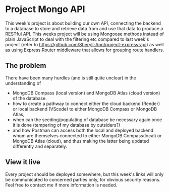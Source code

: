 # Project Mongo API

This week's project is about building our own API, connecting the backend to a database to store and retrieve data from and use that data to produce a RESTful API.
This weeks project will be using Mongoose methods instead of plain JavaScript to deal with the filtering etc compared to last week's project (refer to https://github.com/Sheryll-Ann/project-express-api) as well as using Express.Router middleware that allows for grouping route handlers.

## The problem

There have been many hurdles (and is still quite unclear) in the understanding of

- MongoDB Compass (local version) and MongoDB Atlas (cloud version) of the database.
- how to create a pathway to connect either the cloud backend (Render) or local backend (VScode) to either MongoDB Compass or MongoDB Atlas,
- when can the seeding/populating of database be necessary again once it is done (tempering of my database by outsiders?)
- and how Postman can access both the local and deployed backend whom are themselves connected to either MongoDB Compass(local) or MongoDB Atlas (cloud), and thus making the latter being updated differently and separately.

## View it live

Every project should be deployed somewhere, but this week's links will only be communicated to concerned parties only, for obvious security reasons.
Feel free to contact me if more information is needed.
